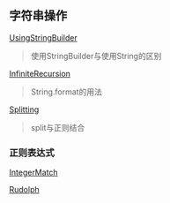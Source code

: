 ## 字符串操作 ##

[UsingStringBuilder](https://github.com/ostreamBaba/ostreamBaba/blob/master/thinking_in_java/String/UsingStringBuilder.java)
> 使用StringBuilder与使用String的区别

[InfiniteRecursion](https://github.com/ostreamBaba/ostreamBaba/blob/master/thinking_in_java/String/InfiniteRecursion.java)
> String.format的用法

[Splitting](https://github.com/ostreamBaba/ostreamBaba/blob/master/thinking_in_java/String/Splitting.java)
> split与正则结合 

### 正则表达式 ###

[IntegerMatch](https://github.com/ostreamBaba/ostreamBaba/blob/master/thinking_in_java/String/IntegerMatch.java)

[Rudolph](https://github.com/ostreamBaba/ostreamBaba/blob/master/thinking_in_java/String/Rudolph.java)
